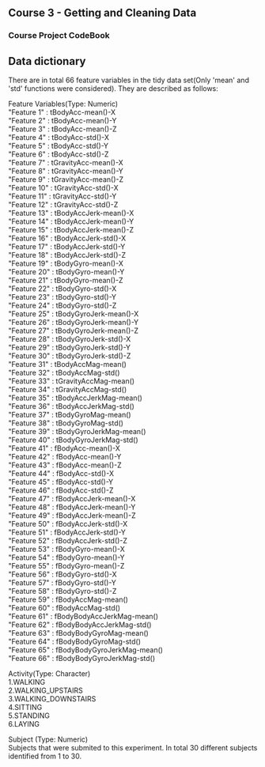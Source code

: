 ## Course 3 - Getting and Cleaning Data

### Course Project CodeBook

## Data dictionary

There are in total 66 feature variables in the tidy data set(Only 'mean' and 'std' functions were considered). They are described as follows:

Feature Variables(Type: Numeric) <br />
	"Feature 1" : tBodyAcc-mean()-X <br />
	"Feature 2" : tBodyAcc-mean()-Y <br />
	"Feature 3" : tBodyAcc-mean()-Z <br />
	"Feature 4" : tBodyAcc-std()-X <br />
	"Feature 5" : tBodyAcc-std()-Y <br />
	"Feature 6" : tBodyAcc-std()-Z <br />
	"Feature 7" : tGravityAcc-mean()-X <br />
	"Feature 8" : tGravityAcc-mean()-Y <br />
	"Feature 9" : tGravityAcc-mean()-Z <br />
	"Feature 10" : tGravityAcc-std()-X <br />
	"Feature 11" : tGravityAcc-std()-Y <br />
	"Feature 12" : tGravityAcc-std()-Z  <br />
	"Feature 13" : tBodyAccJerk-mean()-X <br />
	"Feature 14" : tBodyAccJerk-mean()-Y <br />
	"Feature 15" : tBodyAccJerk-mean()-Z <br />
	"Feature 16" : tBodyAccJerk-std()-X <br />
	"Feature 17" : tBodyAccJerk-std()-Y <br />
	"Feature 18" : tBodyAccJerk-std()-Z <br />
	"Feature 19" : tBodyGyro-mean()-X <br />
	"Feature 20" : tBodyGyro-mean()-Y <br />
	"Feature 21" : tBodyGyro-mean()-Z <br />
	"Feature 22" : tBodyGyro-std()-X <br />
	"Feature 23" : tBodyGyro-std()-Y <br />
	"Feature 24" : tBodyGyro-std()-Z <br />
	"Feature 25" : tBodyGyroJerk-mean()-X <br />
	"Feature 26" : tBodyGyroJerk-mean()-Y <br />
	"Feature 27" : tBodyGyroJerk-mean()-Z <br />
	"Feature 28" : tBodyGyroJerk-std()-X <br />
	"Feature 29" : tBodyGyroJerk-std()-Y <br />
	"Feature 30" : tBodyGyroJerk-std()-Z <br />
	"Feature 31" : tBodyAccMag-mean() <br />
	"Feature 32" : tBodyAccMag-std() <br />
	"Feature 33" : tGravityAccMag-mean() <br />
	"Feature 34" : tGravityAccMag-std() <br />
	"Feature 35" : tBodyAccJerkMag-mean() <br />
	"Feature 36" : tBodyAccJerkMag-std() <br />
	"Feature 37" : tBodyGyroMag-mean() <br />
	"Feature 38" : tBodyGyroMag-std() <br />
	"Feature 39" : tBodyGyroJerkMag-mean() <br />
	"Feature 40" : tBodyGyroJerkMag-std() <br />
	"Feature 41" : fBodyAcc-mean()-X <br />
	"Feature 42" : fBodyAcc-mean()-Y <br />
	"Feature 43" : fBodyAcc-mean()-Z <br />
	"Feature 44" : fBodyAcc-std()-X <br />
	"Feature 45" : fBodyAcc-std()-Y <br />
	"Feature 46" : fBodyAcc-std()-Z <br />
	"Feature 47" : fBodyAccJerk-mean()-X <br />
	"Feature 48" : fBodyAccJerk-mean()-Y <br />
	"Feature 49" : fBodyAccJerk-mean()-Z <br />
	"Feature 50" : fBodyAccJerk-std()-X <br />
	"Feature 51" : fBodyAccJerk-std()-Y <br />
	"Feature 52" : fBodyAccJerk-std()-Z <br />
	"Feature 53" : fBodyGyro-mean()-X <br />
	"Feature 54" : fBodyGyro-mean()-Y <br />
	"Feature 55" : fBodyGyro-mean()-Z <br />
	"Feature 56" : fBodyGyro-std()-X <br />
	"Feature 57" : fBodyGyro-std()-Y <br />
	"Feature 58" : fBodyGyro-std()-Z <br />
	"Feature 59" : fBodyAccMag-mean() <br />
	"Feature 60" : fBodyAccMag-std() <br />
	"Feature 61" : fBodyBodyAccJerkMag-mean() <br />
	"Feature 62" : fBodyBodyAccJerkMag-std() <br />
	"Feature 63" : fBodyBodyGyroMag-mean() <br />
	"Feature 64" : fBodyBodyGyroMag-std() <br />
	"Feature 65" : fBodyBodyGyroJerkMag-mean() <br />
	"Feature 66" : fBodyBodyGyroJerkMag-std() <br />
	
Activity(Type: Character) <br />
	1.WALKING <br />
	2.WALKING_UPSTAIRS <br />
	3.WALKING_DOWNSTAIRS <br />
	4.SITTING <br />
	5.STANDING <br />
	6.LAYING <br />

Subject (Type: Numeric) <br />
	Subjects that were submited to this experiment. In total 30 different subjects identified from 1 to 30.
